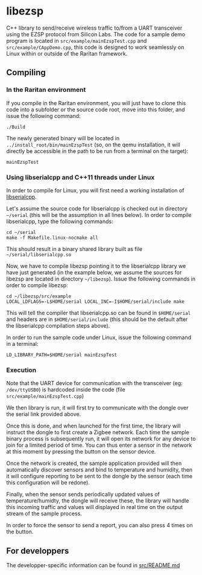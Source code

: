 # libezsp

C++ library to send/receive wireless traffic to/from a UART transceiver using the EZSP protocol from Silicon Labs.
The code for a sample demo program is located in `src/example/mainEzspTest.cpp` and `src/example/CAppDemo.cpp`, this code is designed to work seamlessly on Linux within or outside of the Raritan framework.

## Compiling

### In the Raritan environment

If you compile in the Raritan environment, you will just have to clone this code into a subfolder or the source code root, move into this folder, and issue the following command:
```
./Build
```

The newly generated binary will be located in `../install_root/bin/mainEzspTest` (so, on the qemu installation, it will directly be accessible in the path to be run from a terminal on the target):
```
mainEzspTest
```

### Using libserialcpp and C++11 threads under Linux

In order to compile for Linux, you will first need a working installation of [libserialcpp](https://github.com/Legrandgroup/serial).

Let's assume the source code for libserialcpp is checked out in directory `~/serial` (this will be the assumption in all lines below).
In order to compile libserialcpp, type the following commands:
```
cd ~/serial
make -f Makefile.linux-nocmake all
```

This should result in a binary shared library built as file `~/serial/libserialcpp.so`

Now, we have to compile libezsp pointing it to the libserialcpp library we have just generated (in the example below, we assume the sources for libezsp are located in directory `~/libezsp`).
Issue the following commands in order to compile libezsp:
```
cd ~/libezsp/src/example
LOCAL_LDFLAGS=-L$HOME/serial LOCAL_INC=-I$HOME/serial/include make
```

This will tell the compiler that libserialcpp.so can be found in `$HOME/serial` and headers are in `$HOME/serial/include` (this should be the default after the libserialcpp compilation steps above).

In order to run the sample code under Linux, issue the following command in a terminal:
```
LD_LIBRARY_PATH=$HOME/serial mainEzspTest
```

### Execution

Note that the UART device for communication with the transceiver (eg: `/dev/ttyUSB0`) is hardcoded inside the code (file `src/example/mainEzspTest.cpp`)

We then library is run, it will first try to communicate with the dongle over the serial link provided above.

Once this is done, and when launched for the first time, the library will instruct the dongle to first create a Zigbee network.
Each time the sample binary process is subsequently run, it will open its network for any device to join for a limited period of time. You can thus enter a sensor in the network at this moment by pressing the button on the sensor device.

Once the network is created, the sample application provided will then automatically discover sensors and bind to temperature and humidity, then it will configure reporting to be sent to the dongle by the sensor (each time this configuration will be redone).

Finally, when the sensor sends periodically updated values of temperature/humidty, the dongle will receive these, the library will handle this incoming traffic and values will displayed in real time on the output stream of the sample process.

In order to force the sensor to send a report, you can also press 4 times on the button.

## For developpers

The developper-specific information can be found in [src/README.md](src/README.md)
